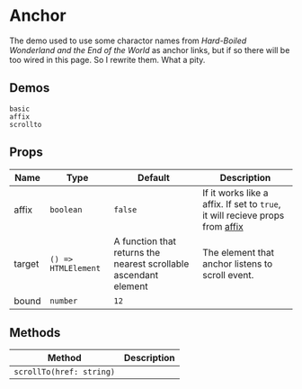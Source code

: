 # Anchor
<!--single-column-->
The demo used to use some charactor names from *Hard-Boiled Wonderland and the End of the World* as anchor links, but if so there will be too wired in this page. So I rewrite them. What a pity.
## Demos
```demo
basic
affix
scrollto
```
## Props
|Name|Type|Default|Description|
|-|-|-|-|
|affix|`boolean`|`false`|If it works like a affix. If set to `true`, it will recieve props from [affix](n-affix#Props)|
|target|`() => HTMLElement`|A function that returns the nearest scrollable ascendant element|The element that anchor listens to scroll event.|
|bound|`number`|`12`||

## Methods
|Method|Description|
|-|-|
|`scrollTo(href: string)`||